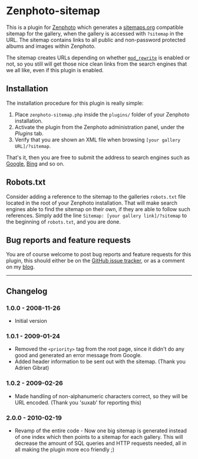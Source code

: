 Zenphoto-sitemap
================
This is a plugin for [Zenphoto][1] which generates a [sitemaps.org][2]
compatible sitemap for the gallery, when the gallery is accessed with `?sitemap`
in the URL. The sitemap contains links to all public and non-password protected
albums and images within Zenphoto.

The sitemap creates URLs depending on whether [`mod_rewrite`][3] is enabled or
not, so you still will get those nice clean links from the search engines that
we all like, even if this plugin is enabled.


Installation
------------
The installation procedure for this plugin is really simple:

1.  Place `zenphoto-sitemap.php` inside the `plugins/` folder of your Zenphoto
    installation.
2.  Activate the plugin from the Zenphoto administration panel, under the
    *Plugins* tab.
3.  Verify that you are shown an XML file when browsing
    `[your gallery URL]/?sitemap`.

That's it, then you are free to submit the address to search engines such as
[Google][4], [Bing][5] and so on.


Robots.txt
----------
Consider adding a reference to the sitemap to the galleries `robots.txt` file
located in the root of your Zenphoto installation. That will make search engines
able to find the sitemap on their own, if they are able to follow such
references.
Simply add the line `Sitemap: [your gallery link]/?sitemap` to the beginning of
`robots.txt`, and you are done.


Bug reports and feature requests
--------------------------------
You are of course welcome to post bug reports and feature requests for this
plugin, this should either be on the [GitHub issue tracker][6], or as a comment
on my [blog][7].


- - - - - - - - - - - - - - - - - - - - - - - - - - - - - - - - - - - - - - - -


Changelog
---------

### 1.0.0 - 2008-11-26 ###
* Initial version

### 1.0.1 - 2009-01-24 ###
* Removed the `<priority>` tag from the root page, since it didn't do any good
  and generated an error message from Google.
* Added header information to be sent out with the sitemap. (Thank you Adrien
  Gibrat)

### 1.0.2 - 2009-02-26 ###
* Made handling of non-alphanumeric characters correct, so they will be URL
  encoded. (Thank you 'suxab' for reporting this)

### 2.0.0 - 2010-02-19 ###
* Revamp of the entire code - Now one big sitemap is generated instead of one
  index which then points to a sitemap for each gallery. This will decrease the
  amount of SQL queries and HTTP requests needed, all in all making the plugin
  more eco friendly ;)


[1]: http://www.zenphoto.org/
[2]: http://sitemaps.org/
[3]: http://en.wikipedia.org/wiki/Rewrite_engine
[4]: http://www.google.com/support/webmasters/bin/answer.py?hl=en&answer=34609
[5]: http://www.bing.com/toolbox/posts/archive/2009/10/09/submit-a-sitemap-to-bing.aspx
[6]: http://github.com/Tenzer/zenphoto-sitemap/issues
[7]: http://tenzer.dk/
